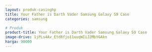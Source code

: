 ```yaml
---
layout: produk-casinghp
title: Your Father is Darth Vader Samsung Galaxy S9 Case
categories: samsung

# Produk
product-title: Your Father is Darth Vader Samsung Galaxy S9 Case
image-drive: 1jPLs4Av_EtdRfjo11uuqWIiJ2MbYGAkn
harga: 90000
---
```

